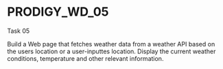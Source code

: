 # PRODIGY_WD_05
Task 05

Build a Web page that fetches weather data from a weather API based on the users location or a user-inputtes location. Display the current weather conditions, temperature and other relevant information.
